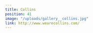 ```yaml
---
title: Collins
position: 41
image: "/uploads/gallery__collins.jpg"
link: http://www.wearecollins.com/
---
```


